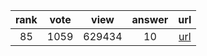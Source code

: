 
| rank | vote | view | answer | url |
|:-:|:-:|:-:|:-:|:-:|
|85|1059|629434|10| [url](http://stackoverflow.com/questions/1747817/create-a-dictionary-with-list-comprehension-in-python) |
